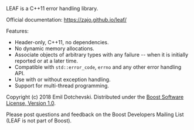 LEAF is a C++11 error handling library.

Official documentation: https://zajo.github.io/leaf/

Features:

* Header-only, C++11, no dependencies.
* No dynamic memory allocations.
* Associate objects of arbitrary types with any failure -- when it is initially reported or at a later time.
* Compatible with `std::error_code`, `errno` and any other error handling API.
* Use with or without exception handling.
* Support for multi-thread programming.

Copyright (c) 2018 Emil Dotchevski. Distributed under the [Boost Software License, Version 1.0](http://www.boost.org/LICENSE_1_0.txt).

Please post questions and feedback on the Boost Developers Mailing List (LEAF is not part of Boost).
